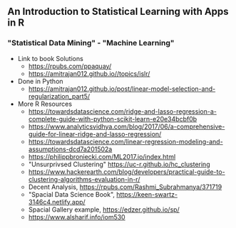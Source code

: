 ## An Introduction to Statistical Learning with Apps in R
### "Statistical Data Mining" - "Machine Learning" 

- Link to book Solutions
  - https://rpubs.com/ppaquay/
  - https://amitrajan012.github.io//topics/islr/
- Done in Python
  - https://amitrajan012.github.io/post/linear-model-selection-and-regularization_part5/
- More R Resources
  - https://towardsdatascience.com/ridge-and-lasso-regression-a-complete-guide-with-python-scikit-learn-e20e34bcbf0b
  - https://www.analyticsvidhya.com/blog/2017/06/a-comprehensive-guide-for-linear-ridge-and-lasso-regression/
  - https://towardsdatascience.com/linear-regression-modeling-and-assumptions-dcd7a201502a
  - https://philippbroniecki.com/ML2017.io/index.html
  - "Unsurprivsed Clustering" https://uc-r.github.io/hc_clustering
  - https://www.hackerearth.com/blog/developers/practical-guide-to-clustering-algorithms-evaluation-in-r/
  - Decent Analysis, https://rpubs.com/Rashmi_Subrahmanya/371719
  - "Spacial Data Science Book", https://keen-swartz-3146c4.netlify.app/
  - Spacial Gallery example, https://edzer.github.io/sp/
  - https://www.alsharif.info/iom530

